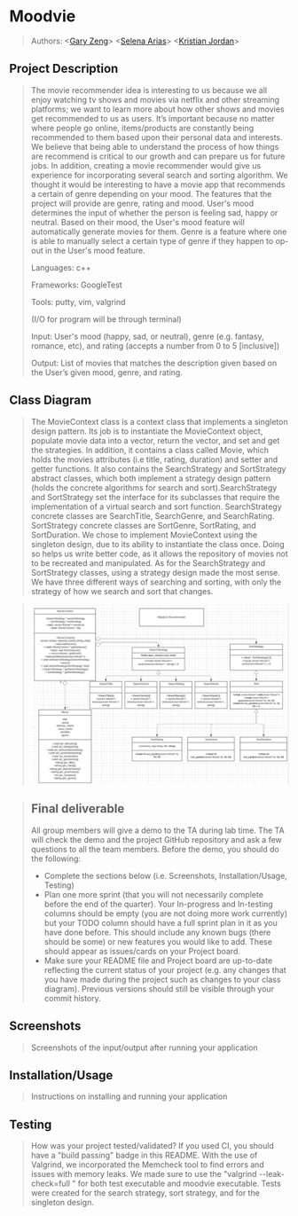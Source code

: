 
# Moodvie

 
 > Authors: \<[Gary Zeng](https://github.com/Garrrrrrrrry)\>
 > \<[Selena Arias](https://github.com/sarias-012)\>
 > \<[Kristian Jordan](https://github.com/kristianjordan)\>
 

 

## Project Description
 > The movie recommender idea is interesting to us because we all enjoy watching tv shows and movies via netflix and other streaming platforms; we want to learn more about how other shows and movies get recommended to us as users. It’s important because no matter where people go online, items/products are constantly being recommended to them based upon their personal data and interests. We believe that being able to understand the process of how things are recommend is critical to our growth and can prepare us for future jobs. In addition, creating a movie recommender would give us experience for incorporating several search and sorting algorithm. We thought it would be interesting to have a movie app that recommends a certain of genre depending on your mood. The features that the project will provide are genre, rating and mood. User's mood determines the input of whether the person is feeling sad, happy or neutral. Based on their mood, the User's mood feature will automatically generate movies for them. Genre is a feature where one is able to manually select a certain type of genre if they happen to op-out in the User's mood feature. 
 > 
 > Languages: c++
 > 
 > Frameworks: GoogleTest
 > 
 > Tools: putty, vim, valgrind
 > 
 > (I/O for program will be through terminal)
 > 
 > Input: User's mood (happy, sad, or neutral), genre (e.g. fantasy, romance, etc), and rating (accepts a number from 0 to 5 [inclusive])
 > 
 > Output: List of movies that matches the description given based on the User’s given mood, genre, and rating.

## Class Diagram
 > The MovieContext class is a context class that implements a singleton design pattern. Its job is to instantiate the MovieContext object, populate movie data into a vector, return the vector, and set and get the strategies. In addition, it contains a class called Movie, which holds the movies attributes (i.e title, rating, duration) and setter and getter functions. It also contains the SearchStrategy and SortStrategy abstract classes, which both implement a strategy design pattern (holds the concrete algorithms for search and sort).SearchStrategy and SortStrategy set the interface for its subclasses that require the implementation of a virtual search and sort function. SearchStrategy concrete classes are SearchTitle, SearchGenre, and SearchRating. SortStrategy concrete classes are SortGenre, SortRating, and SortDuration. We chose to implement MovieContext using the singleton design, due to its ability to instantiate the class once. Doing so helps us write better code, as it allows the repository of movies not to be recreated and manipulated. As for the SearchStrategy and SortStrategy classes, using a strategy design made the most sense. We have three different ways of searching and sorting, with only the strategy of how we search and sort that changes.

 > ![GitHub Logo](projectUML.jpg)
 >  
 >

 
 > ## Final deliverable
 > All group members will give a demo to the TA during lab time. The TA will check the demo and the project GitHub repository and ask a few questions to all the team members. 
 > Before the demo, you should do the following:
 > * Complete the sections below (i.e. Screenshots, Installation/Usage, Testing)
 > * Plan one more sprint (that you will not necessarily complete before the end of the quarter). Your In-progress and In-testing columns should be empty (you are not doing more work currently) but your TODO column should have a full sprint plan in it as you have done before. This should include any known bugs (there should be some) or new features you would like to add. These should appear as issues/cards on your Project board.
 > * Make sure your README file and Project board are up-to-date reflecting the current status of your project (e.g. any changes that you have made during the project such as changes to your class diagram). Previous versions should still be visible through your commit history. 
 
 ## Screenshots
 > Screenshots of the input/output after running your application
 ## Installation/Usage
 > Instructions on installing and running your application
 ## Testing
 > How was your project tested/validated? If you used CI, you should have a "build passing" badge in this README.
 > With the use of Valgrind, we incorporated the Memcheck tool to find errors and issues with memory leaks. We made sure to use the "valgrind --leak-check=full <executable>" for both test executable and moodvie executable. Tests were created for the search strategy, sort strategy, and for the singleton design. 
 
